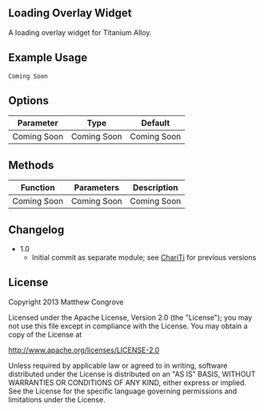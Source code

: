 Loading Overlay Widget
-------------------
A loading overlay widget for Titanium Alloy.

Example Usage
-------------

	Coming Soon

Options
-------
Parameter   | Type        | Default 
------------|-------------|------------
Coming Soon | Coming Soon | Coming Soon

Methods
-------
Function    | Parameters  | Description 
------------|-------------|------------
Coming Soon | Coming Soon | Coming Soon

Changelog
---------
* 1.0
	* Initial commit as separate module; see [ChariTi](https://github.com/mcongrove/ChariTi/tree/master/app/widgets) for previous versions

License
-------

Copyright 2013 Matthew Congrove

Licensed under the Apache License, Version 2.0 (the "License");
you may not use this file except in compliance with the License.
You may obtain a copy of the License at

   http://www.apache.org/licenses/LICENSE-2.0

Unless required by applicable law or agreed to in writing, software
distributed under the License is distributed on an "AS IS" BASIS,
WITHOUT WARRANTIES OR CONDITIONS OF ANY KIND, either express or implied.
See the License for the specific language governing permissions and
limitations under the License.